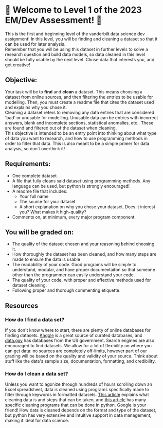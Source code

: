 # 🌴 Welcome to Level 1 of the 2023 EM/Dev Assessment! 🌴
This is the first and beginning level of the vanderbilt data science dev assignment! In this level,
you will be finding and cleaning a dataset so that it can be used for later analysis.
<br> 
Remember that you will be using this dataset in further levels to solve a research 
question and build data models, so data cleaned in this level should be fully usable
by the next level. Chose data that interests you, and get creative!


## Objective:
Your task will be to **find** and **clean** a dataset. This means choosing a dataset from 
online sources, and then filtering the entries to be usable for modelling. 
Then, you must create a readme file that cites the dataset used and explains why you chose it.
<br>
Cleaning a dataset refers to removing any data entries that are considered 'bad' or unusable for modelling. Unusable data can be
entries with incorrect answers, blank and incomplete sections, 
statistical anomalies, etc.. These are found and filtered out of the dataset when cleaning.
<br>
This objective is intended to be an entry point into thinking about what type of data you want
to research, and how to use programming methods in order to filter that data. This is 
also meant to be a simple primer for data analysis, so don't overthink it!


## Requirements:
- One complete dataset.
- A file that fully cleans said dataset using programming methods. Any language can be used, but python 
  is strongly encouraged!
- A readme file that includes:
  - Your full name
  - The source for your dataset
  - A short explanation on why you chose your dataset. Does it interest you? What makes it high-quality? 
- Comments on, at minimum, every major program component.


## You will be graded on:
- The quality of the dataset chosen and your reasoning behind choosing it.
- How thoroughly the dataset has been cleaned, and how many steps are made to ensure the
  data is usable
- The readability of your code. Good programs will be simple to understand, modular, and 
  have proper documentaiton so that someone other than the programmer can easily understand your
  code.
- The quality of your code, with proper and effective methods used for dataset cleaning.
- Following proper and thorough commenting etiquette.

## Resources
  ### How do I find a data set?
  If you don't know where to start, there are plenty of online databases for finding
  datasets. [Kaggle](https://www.kaggle.com/) is a great source of curated databases, and
  [data.gov](data.gov) has databases from the US government. Search engines are also encouraged
  to find datasets. We allow for a lot of flexibility on where you can get data: no sources are completely
  off-limits, however part of our grading will be based on the quality and validity of your
  source. Think about stuff like the data's sample size, documentation, formatting, and credibility.
  
  
  ### How do I clean a data set?
  Unless you want to agonize through hundreds of hours scrolling down an Excel spreadsheet, data is cleaned
  using programs specifically made to filter through keywords in formatted datasets.
  [This article](https://www.tableau.com/learn/articles/what-is-data-cleaning)
  explains what cleaning data is and steps that can be taken, and
  [this article](https://towardsdatascience.com/so-youve-got-a-dataset-here-s-how-you-clean-it-5d0b04a2ed86)
  has many specific cleaning programs that can be done in python. Google is your friend!
  How data is cleaned depends on the format and type of the dataset, but python has very extensive and intuitive support in
  data management, making it ideal for data science.




